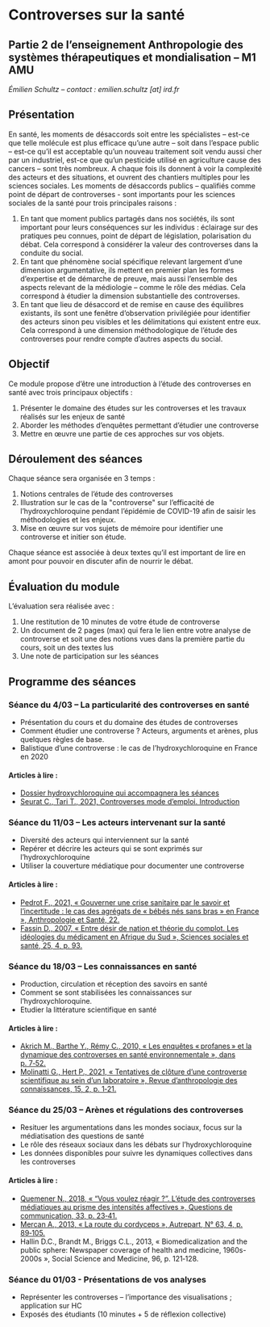 # Controverses sur la santé

## Partie 2 de l’enseignement Anthropologie des systèmes thérapeutiques et mondialisation – M1 AMU

*Émilien Schultz – contact : emilien.schultz [at] ird.fr* 

## Présentation

En santé, les moments de désaccords soit entre les spécialistes – est-ce que telle molécule est plus efficace qu’une autre – soit dans l’espace public – est-ce qu’il est acceptable qu’un nouveau traitement soit vendu aussi cher par un industriel, est-ce que qu’un pesticide utilisé en agriculture cause des cancers – sont très nombreux. A chaque fois ils donnent à voir la complexité des acteurs et des situations, et ouvrent des chantiers multiples pour les sciences sociales.
Les moments de désaccords publics – qualifiés comme point de départ de controverses - sont importants pour les sciences sociales de la santé pour trois principales raisons :

1. En tant que moment publics partagés dans nos sociétés, ils sont important pour leurs conséquences sur les individus : éclairage sur des pratiques peu connues, point de départ de législation, polarisation du débat. Cela correspond à considérer la valeur des controverses dans la conduite du social.
2. En tant que phénomène social spécifique relevant largement d’une dimension argumentative, ils mettent en premier plan les formes d’expertise et de démarche de preuve, mais aussi l’ensemble des aspects relevant de la médiologie – comme le rôle des médias. Cela correspond à étudier la dimension substantielle des controverses.
3. En tant que lieu de désaccord et de remise en cause des équilibres existants, ils sont une fenêtre d’observation privilégiée pour identifier des acteurs sinon peu visibles et les délimitations qui existent entre eux. Cela correspond à une dimension méthodologique de l’étude des controverses pour rendre compte d’autres aspects du social.

## Objectif

Ce module propose d’être une introduction à l’étude des controverses en santé avec trois principaux objectifs :

1. Présenter le domaine des études sur les controverses et les travaux réalisés sur les enjeux de santé
2. Aborder les méthodes d’enquêtes permettant d’étudier une controverse
3. Mettre en œuvre une partie de ces approches sur vos objets.

## Déroulement des séances

Chaque séance sera organisée en 3 temps :

1. Notions centrales de l’étude des controverses
2. Illustration sur le cas de la "controverse" sur l’efficacité de l’hydroxychloroquine pendant l’épidémie de COVID-19 afin de saisir les méthodologies et les enjeux.
3. Mise en œuvre sur vos sujets de mémoire pour identifier une controverse et initier son étude.

Chaque séance est associée à deux textes qu’il est important de lire en amont pour pouvoir en discuter afin de nourrir le débat.

## Évaluation du module

L’évaluation sera réalisée avec :

1. Une restitution de 10 minutes de votre étude de controverse
2. Un document de 2 pages (max) qui fera le lien entre votre analyse de controverse et soit une des notions vues dans la première partie du cours, soit un des textes lus
3. Une note de participation sur les séances

## Programme des séances

### Séance du 4/03 – La particularité des controverses en santé

- Présentation du cours et du domaine des études de controverses
- Comment étudier une controverse ? Acteurs, arguments et arènes, plus quelques règles de base.
- Balistique d’une controverse : le cas de l’hydroxychloroquine en France en 2020

#### Articles à lire :

- [Dossier hydroxychloroquine qui accompagnera les séances](https://github.com/emilienschultz/cours-controverses-sante-2022/blob/main/Documents/Dossier%20HC%20-%20v02032022.pdf)
- [Seurat C., Tari T., 2021, Controverses mode d’emploi. Introduction](https://controverses.org/mode-demploi/intro.html)

### Séance du 11/03 – Les acteurs intervenant sur la santé

- Diversité des acteurs qui interviennent sur la santé
- Repérer et décrire les acteurs qui se sont exprimés sur l’hydroxychloroquine
- Utiliser la couverture médiatique pour documenter une controverse

#### Articles à lire :

- [Pedrot F., 2021, « Gouverner une crise sanitaire par le savoir et l’incertitude : le cas des agrégats de « bébés nés sans bras » en France », Anthropologie et Santé, 22.](https://journals.openedition.org/anthropologiesante/9194)
- [Fassin D., 2007, « Entre désir de nation et théorie du complot. Les idéologies du médicament en Afrique du Sud », Sciences sociales et santé, 25, 4, p. 93.](https://www.cairn.info/revue-sciences-sociales-et-sante-2007-4-page-93.htm)

### Séance du 18/03 – Les connaissances en santé

- Production, circulation et réception des savoirs en santé
- Comment se sont stabilisées les connaissances sur l’hydroxychloroquine.
- Etudier la littérature scientifique en santé

#### Articles à lire :

- [Akrich M., Barthe Y., Rémy C., 2010, « Les enquêtes « profanes » et la dynamique des controverses en santé environnementale », dans p. 7‑52.](https://books.openedition.org/pressesmines/315?lang=en)
- [Molinatti G., Hert P., 2021, « Tentatives de clôture d’une controverse scientifique au sein d’un laboratoire », Revue d’anthropologie des connaissances, 15, 2, p. 1‑21.](https://journals.openedition.org/rac/22194)

### Séance du 25/03 – Arènes et régulations des controverses

- Resituer les argumentations dans les mondes sociaux, focus sur la médiatisation des questions de santé
- Le rôle des réseaux sociaux dans les débats sur l’hydroxychloroquine
- Les données disponibles pour suivre les dynamiques collectives dans les controverses

#### Articles à lire :

- [Quemener N., 2018, « “Vous voulez réagir ?”. L’étude des controverses médiatiques au prisme des intensités affectives », Questions de communication, 33, p. 23‑41.](https://journals.openedition.org/questionsdecommunication/12088)
- [Mercan A., 2013, « La route du cordyceps », Autrepart, N° 63, 4, p. 89‑105.](https://www.cairn.info/revue-autrepart-2012-4-page-89.htm)
- Hallin D.C., Brandt M., Briggs C.L., 2013, « Biomedicalization and the public sphere: Newspaper coverage of health and medicine, 1960s-2000s », Social Science and Medicine, 96, p. 121‑128.

### Séance du 01/03 -  Présentations de vos analyses

- Représenter les controverses – l’importance des visualisations ; application sur HC
- Exposés des étudiants (10 minutes + 5 de réflexion collective)
